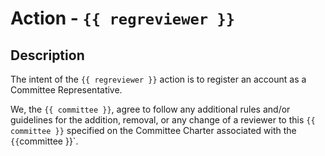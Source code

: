 # Action - `{{ regreviewer }}`

## Description

The intent of the `{{ regreviewer }}` action is to register an account as a Committee Representative.

We, the `{{ committee }}`, agree to follow any additional rules and/or guidelines for the addition, removal, or any change of a reviewer to this `{{ committee }}` specified on the Committee Charter associated with the `{{`committee }}`.
